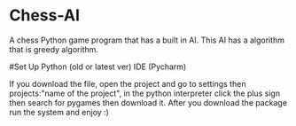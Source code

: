 # Chess-AI
A chess Python game program that has a built in AI. This AI has a algorithm that is greedy algorithm.

#Set Up
Python (old or latest ver)
IDE (Pycharm)

If you download the file, open the project and go to settings then projects:"name of the project", in the python interpreter click the plus sign then search for 
pygames then download it. After you download the package run the system and enjoy :)

